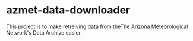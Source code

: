 # azmet-data-downloader
This project is to make retreiving data from theThe Arizona Meteorological Network's Data Archive easier.

